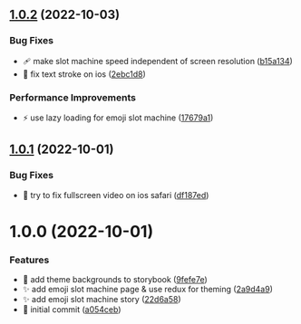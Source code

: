 ## [1.0.2](https://github.com/real-marshal/rmfoi/compare/v1.0.1...v1.0.2) (2022-10-03)


### Bug Fixes

* :adhesive_bandage: make slot machine speed independent of screen resolution ([b15a134](https://github.com/real-marshal/rmfoi/commit/b15a134c59272d6d09eb6d3d182a28503790228d))
* :lipstick: fix text stroke on ios ([2ebc1d8](https://github.com/real-marshal/rmfoi/commit/2ebc1d811273e2463b8317b33d321376f7c779ab))


### Performance Improvements

* :zap: use lazy loading for emoji slot machine ([17679a1](https://github.com/real-marshal/rmfoi/commit/17679a12d6d00bcec166688c1dffbf71c9cc8b53))

## [1.0.1](https://github.com/real-marshal/rmfoi/compare/v1.0.0...v1.0.1) (2022-10-01)


### Bug Fixes

* :bug: try to fix fullscreen video on ios safari ([df187ed](https://github.com/real-marshal/rmfoi/commit/df187edb4cc2b38ad7a8a9368c398483769d1219))

# 1.0.0 (2022-10-01)


### Features

* :lipstick: add theme backgrounds to storybook ([9fefe7e](https://github.com/real-marshal/rmfoi/commit/9fefe7ecad472e0c3c2daca61e4c603d42512291))
* :sparkles: add emoji slot machine page & use redux for theming ([2a9d4a9](https://github.com/real-marshal/rmfoi/commit/2a9d4a9c0301295b4fe4faed30a18f513b6802b2))
* :sparkles: add emoji slot machine story ([22d6a58](https://github.com/real-marshal/rmfoi/commit/22d6a587d909fb24bf9ba2052137cb6dedbdb1a4))
* :tada: initial commit ([a054ceb](https://github.com/real-marshal/rmfoi/commit/a054ceb4cc53a30a0d763563c46f18cec3735c94))
